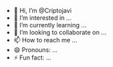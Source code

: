 - 👋 Hi, I’m @Criptojavi
- 👀 I’m interested in ...
- 🌱 I’m currently learning ...
- 💞️ I’m looking to collaborate on ...
- 📫 How to reach me ...
- 😄 Pronouns: ...
- ⚡ Fun fact: ...

<!---
Criptojavi/Criptojavi is a ✨ special ✨ repository because its `README.md` (this file) appears on your GitHub profile.
You can click the Preview link to take a look at your changes.
--->
